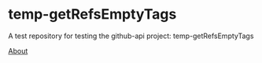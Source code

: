 # temp-getRefsEmptyTags
A test repository for testing the github-api project: temp-getRefsEmptyTags

[About](./About.md)
